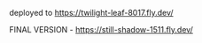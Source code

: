 deployed to https://twilight-leaf-8017.fly.dev/

FINAL VERSION - https://still-shadow-1511.fly.dev/
